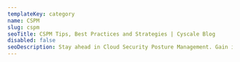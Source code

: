 ```yaml
---
templateKey: category
name: CSPM
slug: cspm
seoTitle: CSPM Tips, Best Practices and Strategies | Cyscale Blog
disabled: false
seoDescription: Stay ahead in Cloud Security Posture Management. Gain insights on CSPM trends, strategies, and best practices to enhance your cloud security and compliance.
---
```

